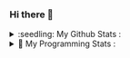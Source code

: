 ### Hi there 👋

<!--
**mikyungmon/mikyungmon** is a ✨ _special_ ✨ repository because its `README.md` (this file) appears on your GitHub profile.

Here are some ideas to get you started:

- 🔭 I’m currently working on ...
- 🌱 I’m currently learning ...
- 👯 I’m looking to collaborate on ...
- 🤔 I’m looking for help with ...
- 💬 Ask me about ...
- 📫 How to reach me: ...
- 😄 Pronouns: ...
- ⚡ Fun fact: ...
-->
<details>
<summary> :seedling: My Github Stats : </summary>
<div markdown="1">

![Anurag's GitHub stats](https://github-readme-stats.vercel.app/api?username=mikyungmon&show_icons=true&theme=merko)

</div>
</details>

<details>
<summary> 🌻 My Programming Stats : </summary
<div markdown="1">
  
![top langs](https://github-readme-stats.vercel.app/api/top-langs/?username=mikyungmon&layout=default&theme=merko)

</div>
</details>


